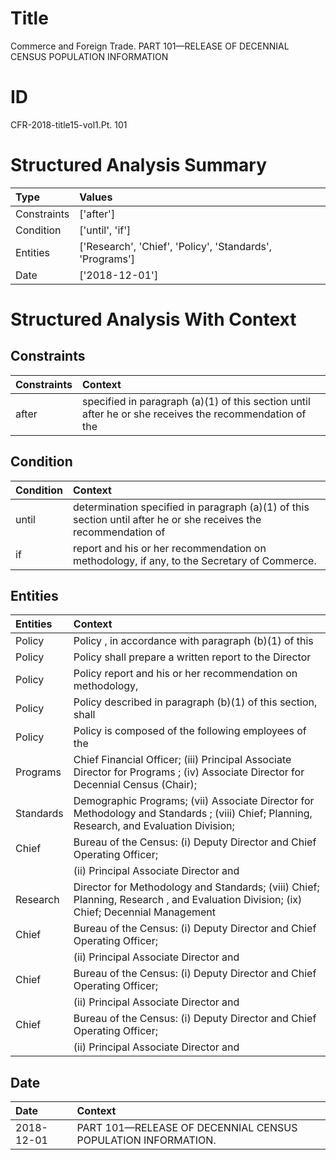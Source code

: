# Title

 Commerce and Foreign Trade. PART 101—RELEASE OF DECENNIAL CENSUS POPULATION INFORMATION


# ID

 CFR-2018-title15-vol1.Pt. 101


# Structured Analysis Summary

| Type        | Values                                                   |
|:------------|:---------------------------------------------------------|
| Constraints | ['after']                                                |
| Condition   | ['until', 'if']                                          |
| Entities    | ['Research', 'Chief', 'Policy', 'Standards', 'Programs'] |
| Date        | ['2018-12-01']                                           |


# Structured Analysis With Context

 


## Constraints

| Constraints   | Context                                                                                                |
|:--------------|:-------------------------------------------------------------------------------------------------------|
| after         | specified in paragraph (a)(1) of this section until after he or she receives the recommendation of the |


## Condition

| Condition   | Context                                                                                                          |
|:------------|:-----------------------------------------------------------------------------------------------------------------|
| until       | determination specified in paragraph (a)(1) of this section until after he or she receives the recommendation of |
| if          | report and his or her recommendation on methodology, if  any, to the Secretary of Commerce.                      |


## Entities

| Entities   | Context                                                                                                                                   |
|:-----------|:------------------------------------------------------------------------------------------------------------------------------------------|
| Policy     | Policy , in accordance with paragraph (b)(1) of this                                                                                      |
| Policy     | Policy shall prepare a written report to the Director                                                                                     |
| Policy     | Policy report and his or her recommendation on methodology,                                                                               |
| Policy     | Policy described in paragraph (b)(1) of this section, shall                                                                               |
| Policy     | Policy is composed of the following employees of the                                                                                      |
| Programs   | Chief Financial Officer; (iii) Principal Associate Director for Programs ; (iv) Associate Director for Decennial Census (Chair);          |
| Standards  | Demographic Programs; (vii) Associate Director for Methodology and Standards ; (viii) Chief; Planning, Research, and Evaluation Division; |
| Chief      | Bureau of the Census: (i) Deputy Director and Chief  Operating Officer;                                                                   |
|            |                   (ii) Principal Associate Director and                                                                                   |
| Research   | Director for Methodology and Standards; (viii) Chief; Planning, Research , and Evaluation Division; (ix) Chief; Decennial Management      |
| Chief      | Bureau of the Census: (i) Deputy Director and Chief  Operating Officer;                                                                   |
|            |                   (ii) Principal Associate Director and                                                                                   |
| Chief      | Bureau of the Census: (i) Deputy Director and Chief  Operating Officer;                                                                   |
|            |                   (ii) Principal Associate Director and                                                                                   |
| Chief      | Bureau of the Census: (i) Deputy Director and Chief  Operating Officer;                                                                   |
|            |                   (ii) Principal Associate Director and                                                                                   |


## Date

| Date       | Context                                                      |
|:-----------|:-------------------------------------------------------------|
| 2018-12-01 | PART 101—RELEASE OF DECENNIAL CENSUS POPULATION INFORMATION. |


